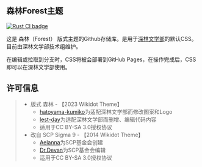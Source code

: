 ## 森林Forest主题
<p>
 
<a href="https://github.com/DeepForest-Club/ForestTheme/blob/master/LICENSE.md">
<img src="https://img.shields.io/badge/license-CC%20BY--SA-blue" alt="Rust CI badge">
</a>

</p>
  
这是 森林（Forest） 版式主题的Github存储库。是用于[深林文学部](https://deep-forest-club.wikidot.com/)的默认CSS。目前由深林文学部技术组维护。

在编辑或拉取到分支时，CSS将被会部署到GitHub Pages，在操作完成后，CSS即可以在深林文学部使用。 


## 许可信息

> * 版式 森林 - 【2023 Wikidot Theme】
>   * [hatoyama-kumiko](http://www.wikidot.com/user:info/hatoyama-kumiko)为适配深林文学部而修改图案和Logo
>   * [lest-day](http://www.wikidot.com/user:info/lest-day)为适配深林文学部而删增、编辑代码内容
>   * 适用于CC BY-SA 3.0授权协议
> * 改自 SCP Sigma 9 - 【2014 Wikidot Theme】
>   * [Aelanna](http://www.wikidot.com/user:info/lest-day)为SCP基金会创建
>   * [Dr.Devan](http://www.wikidot.com/user:info/Dr-Devan)为SCP基金会编辑
>   * 适用于CC BY-SA 3.0授权协议
